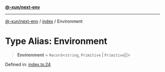 [**@-xun/next-env**](../../README.md)

***

[@-xun/next-env](../../README.md) / [index](../README.md) / Environment

# Type Alias: Environment

> **Environment** = `Record`\<`string`, `Primitive` \| `Primitive`[]\>

Defined in: [index.ts:24](https://github.com/Xunnamius/react-utils/blob/b1b45cf09cd5af6593920ea281ef27f4c3efd32f/packages/next-env/src/index.ts#L24)
